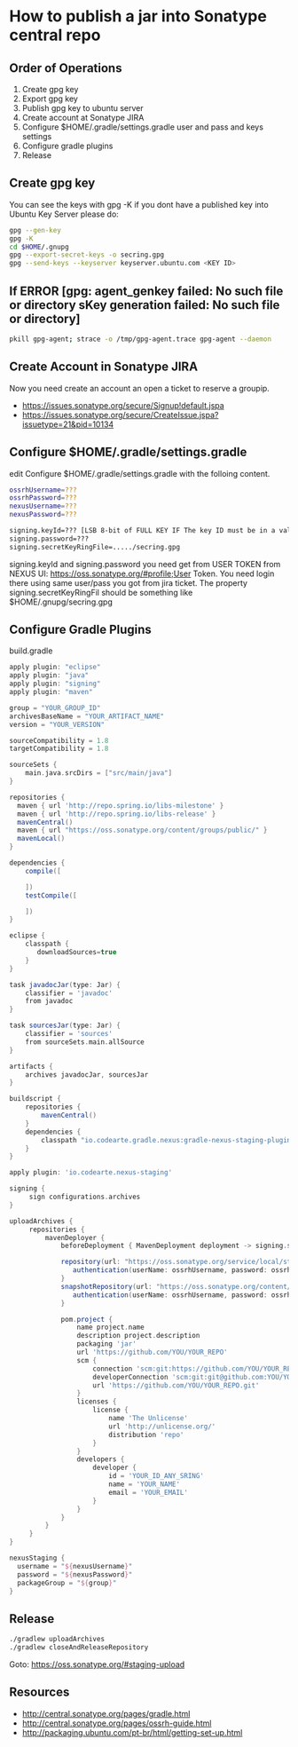 # How to publish a jar into Sonatype central repo

## Order of Operations

1. Create gpg key
2. Export gpg key
3. Publish gpg key to ubuntu server
4. Create account at Sonatype JIRA
5. Configure $HOME/.gradle/settings.gradle user and pass and keys settings
6. Configure gradle plugins
7. Release 

## Create gpg key

You can see the keys with gpg -K if you dont have a published key into Ubuntu Key Server please do:
```bash
gpg --gen-key
gpg -K
cd $HOME/.gnupg
gpg --export-secret-keys -o secring.gpg
gpg --send-keys --keyserver keyserver.ubuntu.com <KEY ID>
```

## If ERROR [gpg: agent_genkey failed: No such file or directory sKey generation failed: No such file or directory] 
```bash
pkill gpg-agent; strace -o /tmp/gpg-agent.trace gpg-agent --daemon
```
## Create Account in Sonatype JIRA

Now you need create an account an open a ticket to reserve a groupip. 

* https://issues.sonatype.org/secure/Signup!default.jspa
* https://issues.sonatype.org/secure/CreateIssue.jspa?issuetype=21&pid=10134

## Configure $HOME/.gradle/settings.gradle

edit Configure $HOME/.gradle/settings.gradle with the folloing content.
```bash
ossrhUsername=???
ossrhPassword=???
nexusUsername=???
nexusPassword=???

signing.keyId=??? [LSB 8-bit of FULL KEY IF The key ID must be in a valid form (eg 00B5050F or 0x00B5050F) given value: ABCDABCDABCDABCD]
signing.password=???
signing.secretKeyRingFile=...../secring.gpg
```
signing.keyId and signing.password you need get from USER TOKEN from NEXUS UI: https://oss.sonatype.org/#profile;User Token. You need login there using same user/pass you got from jira ticket. The property signing.secretKeyRingFil should be something like $HOME/.gnupg/secring.gpg

## Configure Gradle Plugins
build.gradle
```groovy
apply plugin: "eclipse"
apply plugin: "java"
apply plugin: "signing"
apply plugin: "maven"

group = "YOUR_GROUP_ID"
archivesBaseName = "YOUR_ARTIFACT_NAME"
version = "YOUR_VERSION"

sourceCompatibility = 1.8
targetCompatibility = 1.8

sourceSets {
    main.java.srcDirs = ["src/main/java"]
}

repositories {
  maven { url 'http://repo.spring.io/libs-milestone' }
  maven { url 'http://repo.spring.io/libs-release' }
  mavenCentral()
  maven { url "https://oss.sonatype.org/content/groups/public/" }
  mavenLocal()
}

dependencies {
	compile([

    ])
    testCompile([

    ])
}

eclipse {
    classpath {
       downloadSources=true
    }
}

task javadocJar(type: Jar) {
    classifier = 'javadoc'
    from javadoc
}

task sourcesJar(type: Jar) {
    classifier = 'sources'
    from sourceSets.main.allSource
}

artifacts {
    archives javadocJar, sourcesJar
}

buildscript {
    repositories {
        mavenCentral()
    }
    dependencies {
        classpath "io.codearte.gradle.nexus:gradle-nexus-staging-plugin:0.9.0"
    }
}

apply plugin: 'io.codearte.nexus-staging'

signing {
     sign configurations.archives
}

uploadArchives {
     repositories {
         mavenDeployer {
             beforeDeployment { MavenDeployment deployment -> signing.signPom(deployment) }

             repository(url: "https://oss.sonatype.org/service/local/staging/deploy/maven2/") {
                authentication(userName: ossrhUsername, password: ossrhPassword)
             }
             snapshotRepository(url: "https://oss.sonatype.org/content/repositories/snapshots/") {
                authentication(userName: ossrhUsername, password: ossrhPassword)
             }

             pom.project {
                 name project.name
                 description project.description
                 packaging 'jar'
                 url 'https://github.com/YOU/YOUR_REPO'
                 scm {
                     connection 'scm:git:https://github.com/YOU/YOUR_REPO.git'
                     developerConnection 'scm:git:git@github.com:YOU/YOUR_REPO.git'
                     url 'https://github.com/YOU/YOUR_REPO.git'
                 }
                 licenses {
                     license {
                         name 'The Unlicense'
                         url 'http://unlicense.org/'
                         distribution 'repo'
                     }
                 }
                 developers {
                     developer {
                         id = 'YOUR_ID_ANY_SRING'
                         name = 'YOUR_NAME'
                         email = 'YOUR_EMAIL'
                     }
                 }
             }
         }
     }
}

nexusStaging {
  username = "${nexusUsername}"
  password = "${nexusPassword}"
  packageGroup = "${group}"
}
```
## Release

```bash
./gradlew uploadArchives
./gradlew closeAndReleaseRepository
```

Goto: https://oss.sonatype.org/#staging-upload

## Resources

* http://central.sonatype.org/pages/gradle.html
* http://central.sonatype.org/pages/ossrh-guide.html
* http://packaging.ubuntu.com/pt-br/html/getting-set-up.html
